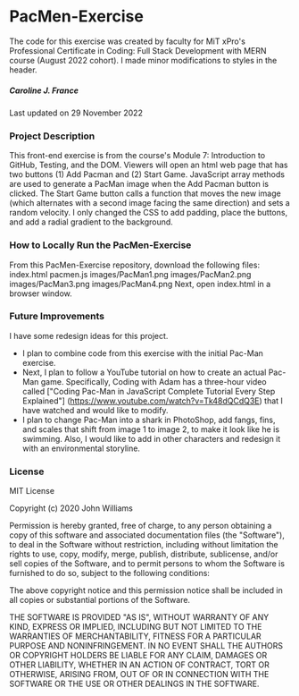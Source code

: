 # PacMen-Exercise
The code for this exercise was created by faculty for MiT xPro's Professional Certificate in Coding: Full Stack Development with MERN course (August 2022 cohort). I made minor modifications to styles in the header.

##### Caroline J. France
Last updated on 29 November 2022

### Project Description
This front-end exercise is from the course's Module 7: Introduction to GitHub, Testing, and the DOM. Viewers will open an html web page that has two buttons (1) Add Pacman and (2) Start Game. JavaScript array methods are used to generate a PacMan image when the Add Pacman button is clicked. The Start Game button calls a function that moves the new image (which alternates with a second image facing the same direction) and sets a random velocity. I only changed the CSS to add padding, place the buttons, and add a radial gradient to the background.

### How to Locally Run the PacMen-Exercise
From this PacMen-Exercise repository, download the following files:
index.html
pacmen.js
images/PacMan1.png
images/PacMan2.png
images/PacMan3.png
images/PacMan4.png
Next, open index.html in a browser window.

### Future Improvements
I have some redesign ideas for this project.
* I plan to combine code from this exercise with the initial Pac-Man exercise.
* Next, I plan to follow a YouTube tutorial on how to create an actual Pac-Man game. Specifically, Coding with Adam has a three-hour video called ["Coding Pac-Man in JavaScript Complete Tutorial Every Step Explained"] (https://www.youtube.com/watch?v=Tk48dQCdQ3E) that I have watched and would like to modify.
* I plan to change Pac-Man into a shark in PhotoShop, add fangs, fins, and scales that shift from image 1 to image 2, to make it look like he is swimming. Also, I would like to add in other characters and redesign it with an environmental storyline.

### License
MIT License

Copyright (c) 2020 John Williams

Permission is hereby granted, free of charge, to any person obtaining a copy
of this software and associated documentation files (the "Software"), to deal
in the Software without restriction, including without limitation the rights
to use, copy, modify, merge, publish, distribute, sublicense, and/or sell
copies of the Software, and to permit persons to whom the Software is
furnished to do so, subject to the following conditions:

The above copyright notice and this permission notice shall be included in all
copies or substantial portions of the Software.

THE SOFTWARE IS PROVIDED "AS IS", WITHOUT WARRANTY OF ANY KIND, EXPRESS OR
IMPLIED, INCLUDING BUT NOT LIMITED TO THE WARRANTIES OF MERCHANTABILITY,
FITNESS FOR A PARTICULAR PURPOSE AND NONINFRINGEMENT. IN NO EVENT SHALL THE
AUTHORS OR COPYRIGHT HOLDERS BE LIABLE FOR ANY CLAIM, DAMAGES OR OTHER
LIABILITY, WHETHER IN AN ACTION OF CONTRACT, TORT OR OTHERWISE, ARISING FROM,
OUT OF OR IN CONNECTION WITH THE SOFTWARE OR THE USE OR OTHER DEALINGS IN THE
SOFTWARE.
